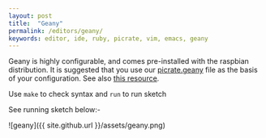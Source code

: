 ```yaml
---
layout: post
title:  "Geany"
permalink: /editors/geany/
keywords: editor, ide, ruby, picrate, vim, emacs, geany
---
```

Geany is highly configurable, and comes pre-installed with the raspbian distribution. It is suggested that you use our [picrate.geany][project] file as the basis of your configuration. See also [this resource][github].

Use `make` to check syntax and `run` to run sketch

See running sketch below:-

![geany]({{ site.github.url }}/assets/geany.png)

[project]:https://gist.github.com/monkstone/0445e74f52f5d1fcf6cd772543715426
[github]:https://github.com/ruby-processing/geany
